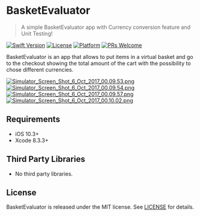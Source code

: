 # BasketEvaluator
> A simple BasketEvaluator app with Currency conversion feature and Unit Testing!

[![Swift Version][swift-image]][swift-url]
[![License][license-image]][license-url]
[![Platform][platform-image]][platform-url]
[![PRs Welcome][prswelcome-image]][prswelcome-url]  
  


BasketEvaluator is an app that allows to put items in a virtual basket and go to the checkout showing the total amount of the cart with the possibility to chose different currencies. 

  

  
  

[![Simulator_Screen_Shot_6_Oct_2017_00.09.53.png](https://s1.postimg.org/8fee3re7an/Simulator_Screen_Shot_6_Oct_2017_00.09.53.png)]()
[![Simulator_Screen_Shot_6_Oct_2017_00.09.54.png](https://s1.postimg.org/3lpj7mud2n/Simulator_Screen_Shot_6_Oct_2017_00.09.54.png)]()
[![Simulator_Screen_Shot_6_Oct_2017_00.09.57.png](https://s1.postimg.org/1j9qjkxhrj/Simulator_Screen_Shot_6_Oct_2017_00.09.57.png)]()
[![Simulator_Screen_Shot_6_Oct_2017_00.10.02.png](https://s1.postimg.org/2m9fugsgrz/Simulator_Screen_Shot_6_Oct_2017_00.10.02.png)]()
  
  
## Requirements
- iOS 10.3+
- Xcode 8.3.3+

## Third Party Libraries
- No third party libraries. 

## License
BasketEvaluator is released under the MIT license. See [LICENSE](LICENSE) for details.  

[swift-image]:https://img.shields.io/badge/swift-3.0-orange.svg
[swift-url]: https://swift.org/
[license-image]:https://img.shields.io/badge/License-MIT-blue.svg
[license-url]: LICENSE
[platform-image]:https://img.shields.io/cocoapods/p/LFAlertController.svg?style=flat
[platform-url]:https://cocoapods.org/pods/LFAlertController
[prswelcome-image]:https://img.shields.io/badge/PRs-welcome-brightgreen.svg?style=flat-square
[prswelcome-url]:https://makeapullrequest.com
